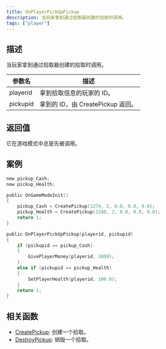 ```yaml
---
title: OnPlayerPickUpPickup
description: 当玩家拿到通过拾取器创建的拾取时调用。
tags: ["player"]
---
```


## 描述

当玩家拿到通过拾取器创建的拾取时调用。

| 参数名   | 描述                              |
| -------- | --------------------------------- |
| playerid | 拿到拾取信息的玩家的 ID。         |
| pickupid | 拿到的 ID，由 CreatePickup 返回。 |

## 返回值

它在游戏模式中总是先被调用。

## 案例

```c
new pickup_Cash;
new pickup_Health;

public OnGameModeInit()
{
    pickup_Cash = CreatePickup(1274, 2, 0.0, 0.0, 9.0);
    pickup_Health = CreatePickup(1240, 2, 0.0, 0.0, 9.0);
    return 1;
}

public OnPlayerPickUpPickup(playerid, pickupid)
{
    if (pickupid == pickup_Cash)
    {
        GivePlayerMoney(playerid, 1000);
    }
    else if (pickupid == pickup_Health)
    {
        SetPlayerHealth(playerid, 100.0);
    }
    return 1;
}
```

## 相关函数

- [CreatePickup](../functions/CreatePickup): 创建一个拾取。
- [DestroyPickup](../functions/DestroyPickup): 销毁一个拾取。
